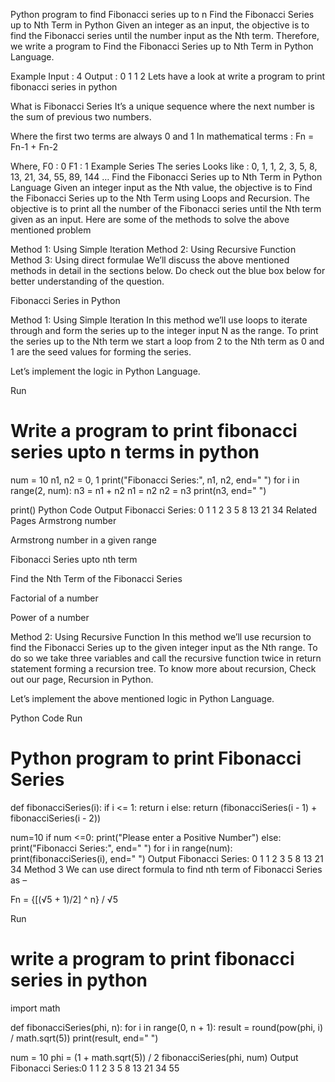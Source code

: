 Python program to find Fibonacci series up to n
Find the Fibonacci Series up to Nth Term in Python
Given an integer as an input, the objective is to find the Fibonacci series until the number input as the Nth term. Therefore, we write a program to Find the Fibonacci Series up to Nth Term in Python Language.

Example
Input : 4
Output : 0 1 1 2
Lets have a look at write a program to print fibonacci series in python

What is Fibonacci Series
It’s a unique sequence where the next number is the sum of previous two numbers.

Where the first two terms are always 0 and 1
In mathematical terms :
Fn = Fn-1 + Fn-2

Where,
F0 : 0
F1 : 1
Example Series
The series Looks like : 0, 1, 1, 2, 3, 5, 8, 13, 21, 34, 55, 89, 144 …
Find the Fibonacci Series up to Nth Term in Python Language
Given an integer input as the Nth value, the objective is to Find the Fibonacci Series up to the Nth Term using Loops and Recursion. The objective is to print all the number of the Fibonacci series until the Nth term given as an input. Here are some of the methods to solve the above mentioned problem

Method 1: Using Simple Iteration
Method 2: Using Recursive Function
Method 3: Using direct formulae
We’ll discuss the above mentioned methods in detail in the sections below. Do check out the blue box below for better understanding of the question.

Fibonacci Series in Python

Method 1: Using Simple Iteration
In this method we’ll use loops to iterate through and form the series up to the integer input N as the range. To print the series up to the Nth term we start a loop from 2 to the Nth term as 0 and 1 are the seed values for forming the series. 

Let’s implement the logic in Python Language.

Run

# Write a program to print fibonacci series upto n terms in python
num = 10
n1, n2 = 0, 1
print("Fibonacci Series:", n1, n2, end=" ")
for i in range(2, num):
    n3 = n1 + n2
    n1 = n2
    n2 = n3
    print(n3, end=" ")

print()
Python Code
Output
Fibonacci Series: 0 1 1 2 3 5 8 13 21 34 
Related Pages
Armstrong number

Armstrong number in a given range

Fibonacci Series upto nth term 

Find the Nth Term of the Fibonacci Series

Factorial of a number

Power of a number

Method 2: Using Recursive Function
In this method we’ll use recursion to find the Fibonacci Series up to the given integer input as the Nth range. To do so we take three variables and call the recursive function twice in return statement forming a recursion tree. To know more about recursion, Check out our page, Recursion in Python.

Let’s implement the above mentioned logic in Python Language.

Python Code
Run
# Python program to print Fibonacci Series
def fibonacciSeries(i):
if i <= 1:
return i
else:
return (fibonacciSeries(i - 1) + fibonacciSeries(i - 2))

num=10
if num <=0:
print("Please enter a Positive Number")
else:
print("Fibonacci Series:", end=" ")
for i in range(num):
print(fibonacciSeries(i), end=" ")
Output
Fibonacci Series: 0 1 1 2 3 5 8 13 21 34
Method 3
We can use direct formula to find nth term of Fibonacci Series as –

Fn = {[(√5 + 1)/2] ^ n} / √5

Run
# write a program to print fibonacci series in python
import math

def fibonacciSeries(phi, n):
    for i in range(0, n + 1):
        result = round(pow(phi, i) / math.sqrt(5))
        print(result, end=" ")


num = 10
phi = (1 + math.sqrt(5)) / 2
fibonacciSeries(phi, num)
Output
Fibonacci Series:0 1 1 2 3 5 8 13 21 34 55
